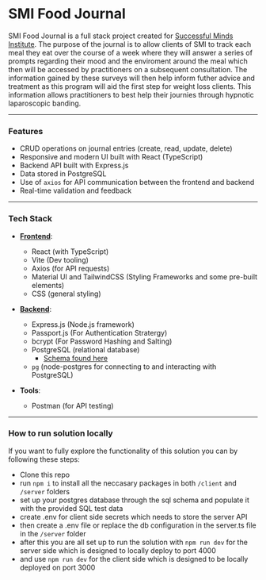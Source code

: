 # **SMI Food Journal**

SMI Food Journal is a full stack project created for [Successful Minds Institute](https://successfulminds.com.au). 
The purpose of the journal is to allow clients of SMI to track each meal they eat over the course of a week where they will
answer a series of prompts regarding their mood and the enviroment around the meal which then will be accessed by practitioners on a subsequent consultation.
The information gained by these surveys will then help inform futher advice and treatment as this program will aid the first step for weight loss clients.
This information allows practitioners to best help their journies through hypnotic laparoscopic banding.

---

### **Features**
- CRUD operations on journal entries (create, read, update, delete)
- Responsive and modern UI built with React (TypeScript)
- Backend API built with Express.js
- Data stored in PostgreSQL
- Use of `axios` for API communication between the frontend and backend
- Real-time validation and feedback

---

### **Tech Stack**

- [**Frontend**](https://github.com/jeddnugent/SMI-Food-Journal/tree/main/client):
  - React (with TypeScript)
  - Vite (Dev tooling)
  - Axios (for API requests)
  - Material UI and TailwindCSS (Styling Frameworks and some pre-built elements)
  - CSS (general styling)
  
- [**Backend**](https://github.com/jeddnugent/SMI-Food-Journal/tree/main/server):
  - Express.js (Node.js framework)
  - Passport.js (For Authentication Stratergy)
  - bcrypt (For Password Hashing and Salting)
  - PostgreSQL (relational database)
	- [Schema found here](https://github.com/jeddnugent/SMI-Food-Journal/tree/main/server/sql)
  - `pg` (node-postgres for connecting to and interacting with PostgreSQL)

- **Tools**:
  - Postman (for API testing)

---

### **How to run solution locally**
If you want to fully explore the functionality of this solution you can by following these steps:
- Clone this repo
- run `npm i` to install all the neccasary packages in both `/client` and `/server` folders
- set up your postgres database through the sql schema and populate it with the provided SQL test data
- create .env for client side secrets which needs to store the server API
- then create a .env file or replace the db configuration in the server.ts file in the `/server` folder
- after this you are all set up to run the solution with `npm run dev` for the server side which is designed to locally deploy to port 4000
- and use `npm run dev` for the client side which is designed to be locally deployed on port 3000
